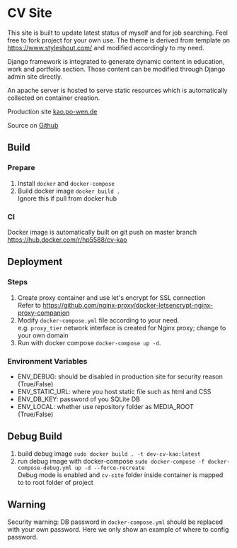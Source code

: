 # CV Site
This site is built to update latest status of myself and for job searching. Feel free to fork project for your own use. The theme is derived from template on https://www.styleshout.com/ and modified accordingly to my need.

Django framework is integrated to generate dynamic content in education, work and portfolio section. Those content can be modified through Django admin site directly. 

An apache server is hosted to serve static resources which is automatically collected on container creation.

Production site [kao.po-wen.de](https://kao.po-wen.de/)

Source on [Github](https://github.com/hp5588/CV-Site)

## Build
### Prepare
1. Install ``docker`` and ``docker-compose``
1. Build docker image ``docker build .`` \
    Ignore this if pull from docker hub

### CI
Docker image is automatically built on git push on master branch
https://hub.docker.com/r/hp5588/cv-kao

## Deployment  
### Steps
1. Create proxy container and use let's encrypt for SSL connection \
 Refer to https://github.com/nginx-proxy/docker-letsencrypt-nginx-proxy-companion
1. Modify ``docker-compose.yml`` file according to your need.\
    e.g. ``proxy_tier`` network interface is created for Nginx proxy; change to your own domain
1. Run with docker compose ``docker-compose up -d``. 

### Environment Variables
- ENV_DEBUG: should be disabled in production site for security reason (True/False)
- ENV_STATIC_URL: where you host static file such as html and CSS
- ENV_DB_KEY: password of you SQLite DB 
- ENV_LOCAL: whether use repository folder as MEDIA_ROOT (True/False)

## Debug Build
1. build debug image ``sudo docker build . -t dev-cv-kao:latest``
1. run debug image with docker-compose ``sudo docker-compose -f docker-compose-debug.yml up -d --force-recreate``\
    Debug mode is enabled and `cv-site` folder inside container is mapped to to root folder of project





## Warning
Security warning: DB password in ``docker-compose.yml`` should be replaced with your own password. Here we only show an example of where to config password.